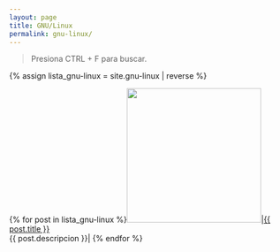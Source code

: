 ```yaml
---
layout: page
title: GNU/Linux
permalink: gnu-linux/
---
```


> Presiona CTRL + F para buscar.

{% assign lista_gnu-linux = site.gnu-linux | reverse %}

{% for post in lista_gnu-linux %}<a href="{{ post.url }}"><img src="{{ post.baner }}" width="243"></a>|<a href="{{ post.url }}">{{ post.title }}</a><br>{{ post.descripcion }}|
{% endfor %}